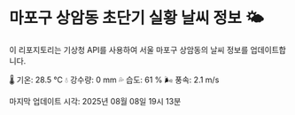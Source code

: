 
# 마포구 상암동 초단기 실황 날씨 정보 🌤️

이 리포지토리는 기상청 API를 사용하여 서울 마포구 상암동의 날씨 정보를 업데이트합니다. 

🌡️ 기온: 28.5 ℃
💧 강수량: 0 mm
💦 습도: 61 %
🌬️ 풍속: 2.1 m/s

마지막 업데이트 시각: 2025년 08월 08일 19시 13분    
